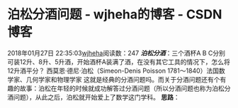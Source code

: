 # 泊松分酒问题 - wjheha的博客 - CSDN博客
2018年01月27日 22:35:03[wjheha](https://me.csdn.net/wjheha)阅读数：247
***泊松分酒***：三个酒杯A B C分别可装12升、8升、5升酒，开始酒杯A装满了酒，在没有其它工具的情况下，怎么将12升酒平分？ 
西莫恩·德尼·泊松（Simeon-Denis Poisson 1781～1840）法国数学家、几何学家和物理学家 
这就是经典的分酒问题吗。而关于分酒问题还有个有趣的故事：泊松在年轻的时候就成功解答过分酒问题（所以分酒问题也称为泊松分酒问题），从此之后，泊松就开始爱上了数学这门学科。
**思路**：
